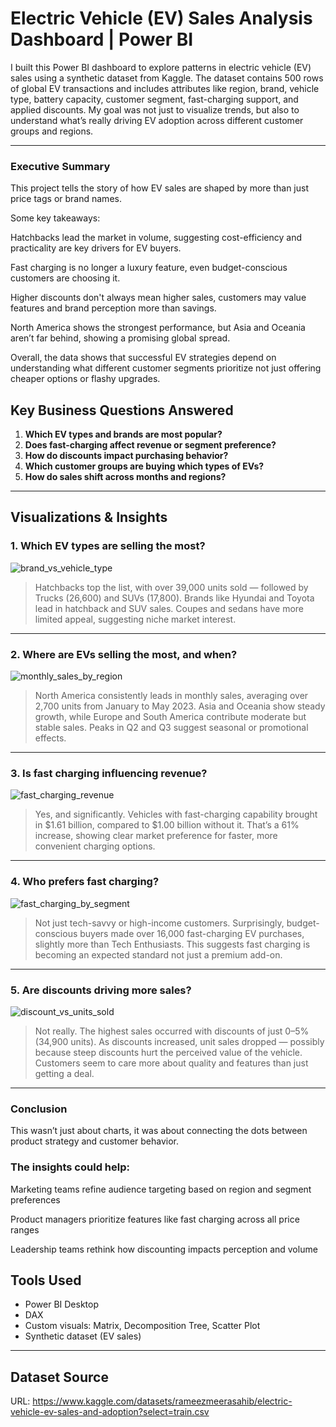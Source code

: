 #  Electric Vehicle (EV) Sales Analysis Dashboard | Power BI

I built this Power BI dashboard to explore patterns in electric vehicle (EV) sales using a synthetic dataset from Kaggle. The dataset contains 500 rows of global EV transactions and includes attributes like region, brand, vehicle type, battery capacity, customer segment, fast-charging support, and applied discounts. My goal was not just to visualize trends, but also to understand what’s really driving EV adoption across different customer groups and regions.

---

### Executive Summary

This project tells the story of how EV sales are shaped by more than just price tags or brand names. 

Some key takeaways:

Hatchbacks lead the market in volume, suggesting cost-efficiency and practicality are key drivers for EV buyers.

Fast charging is no longer a luxury feature, even budget-conscious customers are choosing it.

Higher discounts don't always mean higher sales, customers may value features and brand perception more than savings.

North America shows the strongest performance, but Asia and Oceania aren’t far behind, showing a promising global spread.

Overall, the data shows that successful EV strategies depend on understanding what different customer segments prioritize not just offering cheaper options or flashy upgrades.

##  Key Business Questions Answered

1. **Which EV types and brands are most popular?**
2. **Does fast-charging affect revenue or segment preference?**
3. **How do discounts impact purchasing behavior?**
4. **Which customer groups are buying which types of EVs?**
5. **How do sales shift across months and regions?**

---

##  Visualizations & Insights

### 1. Which EV types are selling the most?
![brand_vs_vehicle_type](Visuals/Brand_vs_Vehicle_Type.png)

> Hatchbacks top the list, with over 39,000 units sold — followed by Trucks (26,600) and SUVs (17,800). Brands like Hyundai and Toyota lead in hatchback and SUV sales. Coupes and sedans have more limited appeal, suggesting niche market interest.

---

### 2. Where are EVs selling the most, and when?  
![monthly_sales_by_region](Visuals/Monthly_Sales_By_Region.png)

> North America consistently leads in monthly sales, averaging over 2,700 units from January to May 2023. Asia and Oceania show steady growth, while Europe and South America contribute moderate but stable sales. Peaks in Q2 and Q3 suggest seasonal or promotional effects.

---

### 3. Is fast charging influencing revenue? 
![fast_charging_revenue](Visuals/Fast_Charging_Revenue.png)

>Yes, and significantly. Vehicles with fast-charging capability brought in $1.61 billion, compared to $1.00 billion without it. That’s a 61% increase, showing clear market preference for faster, more convenient charging options.

---

### 4. Who prefers fast charging?
![fast_charging_by_segment](Visuals/Fast_Charging_By_Segment.png)

> Not just tech-savvy or high-income customers. Surprisingly, budget-conscious buyers made over 16,000 fast-charging EV purchases, slightly more than Tech Enthusiasts. This suggests fast charging is becoming an expected standard not just a premium add-on.

---

### 5. Are discounts driving more sales?
![discount_vs_units_sold](Visuals/Discount_vs_Units_Sold.png)

> Not really. The highest sales occurred with discounts of just 0–5% (34,900 units). As discounts increased, unit sales dropped — possibly because steep discounts hurt the perceived value of the vehicle. Customers seem to care more about quality and features than just getting a deal.

---
### Conclusion

This wasn’t just about charts, it was about connecting the dots between product strategy and customer behavior. 

### The insights could help:

Marketing teams refine audience targeting based on region and segment preferences

Product managers prioritize features like fast charging across all price ranges

Leadership teams rethink how discounting impacts perception and volume

##  Tools Used
- Power BI Desktop
- DAX
- Custom visuals: Matrix, Decomposition Tree, Scatter Plot
- Synthetic dataset (EV sales)

---

##  Dataset Source
URL: https://www.kaggle.com/datasets/rameezmeerasahib/electric-vehicle-ev-sales-and-adoption?select=train.csv


